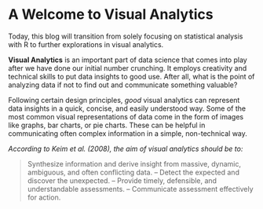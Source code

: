 # A Welcome to Visual Analytics

Today, this blog will transition from solely focusing on statistical analysis with R to further explorations in visual analytics.

**Visual Analytics** is an important part of data science that comes into play after we have done our initial number crunching. It employs creativity and technical skills to put data insights to good use. After all, what is the point of analyzing data if not to find out and communicate something valuable?

Following certain design principles, *good* visual analytics can represent data insights in a quick, concise, and easily understood way. Some of the most common visual representations of data come in the form of images like graphs, bar charts, or pie charts. These can be helpful in communicating often complex information in a simple, non-technical way.

*According to Keim et al. (2008), the aim of visual analytics should be to:*
> Synthesize information and derive insight from massive, dynamic, ambiguous, and often conflicting data.
> – Detect the expected and discover the unexpected.
> – Provide timely, defensible, and understandable assessments.
> – Communicate assessment effectively for action.

